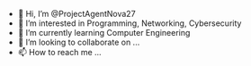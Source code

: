 - 👋 Hi, I’m @ProjectAgentNova27
- 👀 I’m interested in Programming, Networking, Cybersecurity
- 🌱 I’m currently learning Computer Engineering
- 💞️ I’m looking to collaborate on ...
- 📫 How to reach me ...

<!---
ProjectAgentNova27/ProjectAgentNova27 is a ✨ special ✨ repository because its `README.md` (this file) appears on your GitHub profile.
You can click the Preview link to take a look at your changes.
--->
